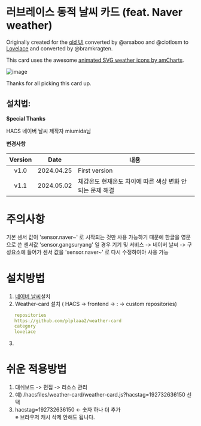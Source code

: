 # 러브레이스 동적 날씨 카드 (feat. Naver weather)

Originally created for the [old UI](https://community.home-assistant.io/t/custom-ui-weather-state-card-with-a-question/23008) converted by @arsaboo and @ciotlosm to [Lovelace](https://community.home-assistant.io/t/custom-ui-weather-state-card-with-a-question/23008/291) and converted by @bramkragten. 

This card uses the awesome [animated SVG weather icons by amCharts](https://www.amcharts.com/free-animated-svg-weather-icons/).

![image](https://github.com/plplaaa2/HA-weather-card-custom/assets/124797654/ba486511-69c9-4576-8465-4f42550ed77b)

Thanks for all picking this card up.

## 설치법:

**Special Thanks**

HACS 네이버 날씨 제작자 miumida님
<br>

**변경사항**

| Version | Date        | 내용              |
| :-----: | :---------: | --------------------------------------------------------------------------------------- |
| v1.0  | 2024.04.25  | First version  |
| v1.1  | 2024.05.02  | 체감온도 현재온도 차이에 따른 색상 변화 안되는 문제 해결  |

# 주의사항

기본 센서 값이 'sensor.naver~' 로 시작되는 것만 사용 가능하기 때문에 한글을 영문으로 쓴 센서값 'sensor.gangsuryang' 일 경우
기기 및 서비스 -> 네이버 날씨 -> 구성요소에 들어가 센서 값을 'sensor.naver~' 로 다시 수정하여야 사용 가능

# 설치방법

1. [네이버 날씨](https://github.com/miumida/naver_weather)설치
2. Weather-card 설치 ( HACS -> frontend -> : -> custom repositories)
```yaml
   repositories
   https://github.com/plplaaa2/weather-card
   category
   lovelace
```
3. 


# 쉬운 적용방법

1. 대쉬보드 -> 편집 -> 리소스 관리
2. 예) /hacsfiles/weather-card/weather-card.js?hacstag=192732636150 선택
3. hacstag=192732636150 <- 숫자 하나 더 추가
<br>※ 브라우저 캐시 삭제 안해도 됩니다.
